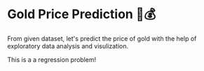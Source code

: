 # Gold Price Prediction 💸💰

From given dataset, let's predict the price of gold with the help of exploratory data analysis and visulization.

This is a a regression problem!
